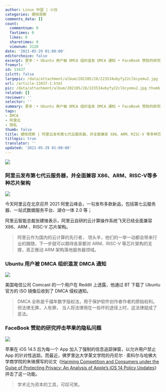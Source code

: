 ```yaml
---
author: Linux 中国 | 小白
categories: 硬核观察
comments_data: []
count:
  commentnum: 0
  favtimes: 0
  likes: 0
  sharetimes: 0
  viewnum: 3120
date: '2021-05-29 01:00:00'
editorchoice: false
excerpt: 更多：• Ubuntu 用户被 DMCA 组织滥发 DMCA 通知 • FaceBook 赞助的研究抨击苹果的隐私问题
fromurl: ''
id: 13437
islctt: false
largepic: /data/attachment/album/202105/28/223534ubyfy22clbcyemu2.jpg
url: /article-13437-1.html
pic: /data/attachment/album/202105/28/223534ubyfy22clbcyemu2.jpg.thumb.jpg
related: []
reviewer: ''
selector: ''
summary: 更多：• Ubuntu 用户被 DMCA 组织滥发 DMCA 通知 • FaceBook 赞助的研究抨击苹果的隐私问题
tags:
- DMCA
- 阿里云
- 隐私
thumb: false
title: 硬核观察 | 阿里云发布第七代云服务器，并全面兼容 X86、ARM、RISC-V 等多种芯片架构
titlepic: true
translator: ''
updated: '2021-05-29 01:00:00'
---
```


![](/data/attachment/album/202105/28/223534ubyfy22clbcyemu2.jpg)


### 阿里云发布第七代云服务器，并全面兼容 X86、ARM、RISC-V等多种芯片架构


![](/data/attachment/album/202105/28/224051ablgen77enzri2rn.jpg)


今天阿里云在北京召开 2021 阿里云峰会，一句发布多款新品，包括第七云服务器、一站式数据服务平台、湖仓一体 2.0 等；


阿里云智能总裁张建锋表示，阿里云自研的云计算操作系统飞天已经全面兼容 X86、ARM 、RISC-V 芯片架构。



> 
> 阿里云作为国内的云计算的先行者， 领头羊，他们的一举一动都会带来行业的跟随，下一步就可以期待各家都对 ARM、RISC-V 等芯片架构的支撑，真正推动 ARM 架构落地服务器领域。
> 
> 
> 


### Ubuntu 用户被 DMCA 组织滥发 DMCA 通知


![](/data/attachment/album/202105/28/224425zexo52ye5m5xfxwx.jpg)


美国电信公司 Comcast 的一个用户在 Reddit 上透露，他通过 BT 下载了 Ubuntu 官方的 ISO 镜像后收到了 DMCA 侵权通知。



> 
> DMCA 全称是千禧年数字版权法，用于保护软件创作者作者的原始权利。但法律无罪，人有罪， 当人将法律用在一些坏的途径上时，这法律就成了恶法。
> 
> 
> 


### FaceBook 赞助的研究抨击苹果的隐私问题


![](/data/attachment/album/202105/28/224050uv7exzxx17i6jx29.png)


苹果在 iOS 14.5 后为每一个 App 加入了强制的信息追踪弹窗，以允许用户禁止 App 的针对性追踪。而最近，佛罗里达大学莱文学院的丹尼尔 · 索科尔与哈佛大学商学院的朱锋撰写的论文《[Harming Competition and Consumers under the Guise of Protecting Privacy: An Analysis of Apple’s iOS 14 Policy Updates](https://papers.ssrn.com/sol3/papers.cfm?abstract_id=3852744)》抨击了这一功能。



> 
> 学术沦为资本的工具，可叹可笑。
> 
> 
>